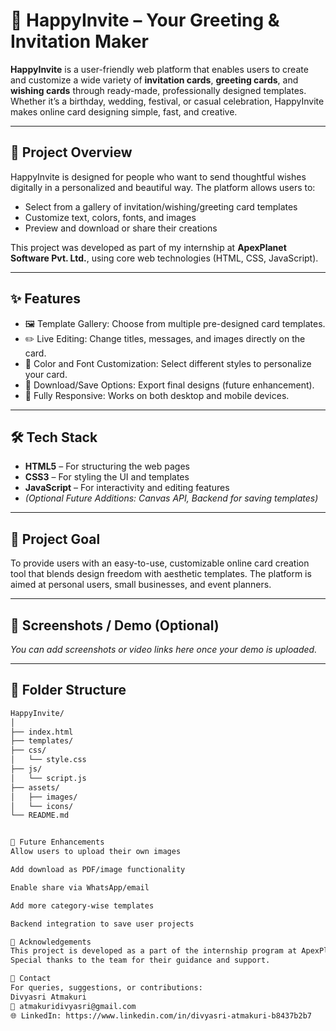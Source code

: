 # 🎉 HappyInvite – Your Greeting & Invitation Maker

**HappyInvite** is a user-friendly web platform that enables users to create and customize a wide variety of **invitation cards**, **greeting cards**, and **wishing cards** through ready-made, professionally designed templates. Whether it’s a birthday, wedding, festival, or casual celebration, HappyInvite makes online card designing simple, fast, and creative.

---

## 🌟 Project Overview

HappyInvite is designed for people who want to send thoughtful wishes digitally in a personalized and beautiful way. The platform allows users to:
- Select from a gallery of invitation/wishing/greeting card templates
- Customize text, colors, fonts, and images
- Preview and download or share their creations

This project was developed as part of my internship at **ApexPlanet Software Pvt. Ltd.**, using core web technologies (HTML, CSS, JavaScript).

---

## ✨ Features

- 🖼️ Template Gallery: Choose from multiple pre-designed card templates.
- ✏️ Live Editing: Change titles, messages, and images directly on the card.
- 🌈 Color and Font Customization: Select different styles to personalize your card.
- 💾 Download/Save Options: Export final designs (future enhancement).
- 📱 Fully Responsive: Works on both desktop and mobile devices.

---

## 🛠️ Tech Stack

- **HTML5** – For structuring the web pages
- **CSS3** – For styling the UI and templates
- **JavaScript** – For interactivity and editing features
- *(Optional Future Additions: Canvas API, Backend for saving templates)*

---

## 🎯 Project Goal

To provide users with an easy-to-use, customizable online card creation tool that blends design freedom with aesthetic templates. The platform is aimed at personal users, small businesses, and event planners.

---

## 📸 Screenshots / Demo (Optional)

*You can add screenshots or video links here once your demo is uploaded.*

---

## 📂 Folder Structure

```bash
HappyInvite/
│
├── index.html         
├── templates/         
├── css/
│   └── style.css       
├── js/
│   └── script.js      
├── assets/
│   ├── images/        
│   └── icons/          
└── README.md           


🔮 Future Enhancements
Allow users to upload their own images

Add download as PDF/image functionality

Enable share via WhatsApp/email

Add more category-wise templates

Backend integration to save user projects

🙌 Acknowledgements
This project is developed as a part of the internship program at ApexPlanet Software Pvt. Ltd.
Special thanks to the team for their guidance and support.

📧 Contact
For queries, suggestions, or contributions:
Divyasri Atmakuri
📩 atmakuridivyasri@gmail.com 
🌐 LinkedIn: https://www.linkedin.com/in/divyasri-atmakuri-b8437b2b7
